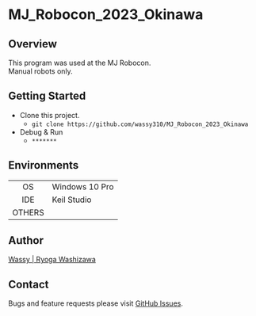 # MJ_Robocon_2023_Okinawa
## Overview
This program was used at the MJ Robocon.  
Manual robots only.

## Getting Started
- Clone this project.
  - `git clone https://github.com/wassy310/MJ_Robocon_2023_Okinawa`
- Debug & Run
  - `*******`

## Environments
|        |                                        |
|  :-:   | -------------------------------------- |
| OS     | Windows 10 Pro                         |
| IDE    | Keil Studio                            |
| OTHERS |                                        |

## Author
[Wassy | Ryoga Washizawa](https://github.com/wassy310)

## Contact
Bugs and feature requests please visit [GitHub Issues](https://github.com/wassy310/MJ_Robocon_2023_Okinawa/issues).
